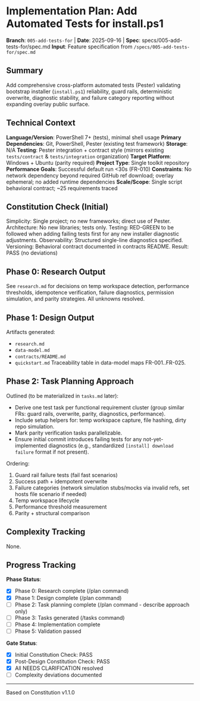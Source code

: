 # Implementation Plan: Add Automated Tests for install.ps1

**Branch**: `005-add-tests-for` | **Date**: 2025-09-16 | **Spec**: specs/005-add-tests-for/spec.md
**Input**: Feature specification from `/specs/005-add-tests-for/spec.md`

## Summary
Add comprehensive cross-platform automated tests (Pester) validating bootstrap installer (`install.ps1`) reliability, guard rails, deterministic overwrite, diagnostic stability, and failure category reporting without expanding overlay public surface.

## Technical Context
**Language/Version**: PowerShell 7+ (tests), minimal shell usage
**Primary Dependencies**: Git, PowerShell, Pester (existing test framework)
**Storage**: N/A
**Testing**: Pester integration + contract style (mirrors existing `tests/contract` & `tests/integration` organization)
**Target Platform**: Windows + Ubuntu (parity required)
**Project Type**: Single toolkit repository
**Performance Goals**: Successful default run <30s (FR-010)
**Constraints**: No network dependency beyond required GitHub ref download; overlay ephemeral; no added runtime dependencies
**Scale/Scope**: Single script behavioral contract; ~25 requirements traced

## Constitution Check (Initial)
Simplicity: Single project; no new frameworks; direct use of Pester.
Architecture: No new libraries; tests only.
Testing: RED-GREEN to be followed when adding failing tests first for any new installer diagnostic adjustments.
Observability: Structured single-line diagnostics specified.
Versioning: Behavioral contract documented in contracts README.
Result: PASS (no deviations)

## Phase 0: Research Output
See `research.md` for decisions on temp workspace detection, performance thresholds, idempotence verification, failure diagnostics, permission simulation, and parity strategies. All unknowns resolved.

## Phase 1: Design Output
Artifacts generated:
- `research.md`
- `data-model.md`
- `contracts/README.md`
- `quickstart.md`
Traceability table in data-model maps FR-001..FR-025.

## Phase 2: Task Planning Approach
Outlined (to be materialized in `tasks.md` later):
- Derive one test task per functional requirement cluster (group similar FRs: guard rails, overwrite, parity, diagnostics, performance).
- Include setup helpers for: temp workspace capture, file hashing, dirty repo simulation.
- Mark parity verification tasks parallelizable.
- Ensure initial commit introduces failing tests for any not-yet-implemented diagnostics (e.g., standardized `[install] download failure` format if not present).

Ordering:
1. Guard rail failure tests (fail fast scenarios)
2. Success path + idempotent overwrite
3. Failure categories (network simulation stubs/mocks via invalid refs, set hosts file scenario if needed)
4. Temp workspace lifecycle
5. Performance threshold measurement
6. Parity + structural comparison

## Complexity Tracking
None.

## Progress Tracking
**Phase Status**:
- [x] Phase 0: Research complete (/plan command)
- [x] Phase 1: Design complete (/plan command)
- [ ] Phase 2: Task planning complete (/plan command - describe approach only)
- [ ] Phase 3: Tasks generated (/tasks command)
- [ ] Phase 4: Implementation complete
- [ ] Phase 5: Validation passed

**Gate Status**:
- [x] Initial Constitution Check: PASS
- [x] Post-Design Constitution Check: PASS
- [x] All NEEDS CLARIFICATION resolved
- [ ] Complexity deviations documented

---
Based on Constitution v1.1.0
